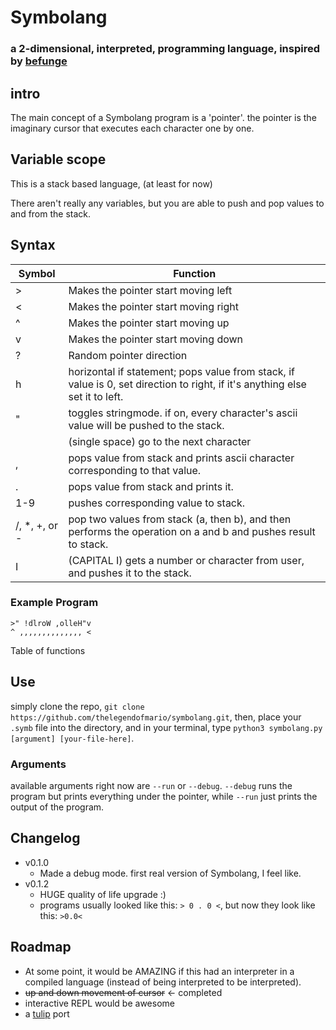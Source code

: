 # Symbolang
### a 2-dimensional, interpreted, programming language, inspired by [befunge](https://esolangs.org/wiki/Befunge)
## intro

The main concept of a Symbolang program is a 'pointer'. the pointer is the
imaginary cursor that executes each character one by one.

## Variable scope

This is a stack based language, (at least for now)

There aren't really any variables, but you are able to push and pop values to and from the stack.

## Syntax
| Symbol | Function |
|----------------|------------------------------------------|
| >              | Makes the pointer start moving left |
| <              | Makes the pointer start moving right |
| ^              | Makes the pointer start moving up |
| v              | Makes the pointer start moving down |
| ?              | Random pointer direction |
| h              | horizontal if statement; pops value from stack, if value is 0, set direction to right, if it's anything else set it to left. |
| "              | toggles stringmode. if on, every character's ascii value will be pushed to the stack. |
|                | (single space) go to the next character |
| ,              | pops value from stack and prints ascii character corresponding to that value.     |
| .              | pops value from stack and prints it. |
| 1-9            | pushes corresponding value to stack. |
| /, *, +, or -  | pop two values from stack (a, then b), and then performs the operation on a and b and pushes result to stack.|
| I              | (CAPITAL I) gets a number or character from user, and pushes it to the stack.                                |

### Example Program
```
>" !dlroW ,olleH"v
^ ,,,,,,,,,,,,,, <
```

Table of functions

## Use
simply clone the repo, `git clone https://github.com/thelegendofmario/symbolang.git`,
then, place your `.symb` file into the directory, and in your terminal, type
`python3 symbolang.py [argument] [your-file-here]`.

### Arguments
available arguments right now are `--run` or `--debug`.
`--debug` runs the program but prints everything under the pointer,
while `--run` just prints the output of the program.

## Changelog
* v0.1.0
    * Made a debug mode. first real version of Symbolang, I feel like.
* v0.1.2
    * HUGE quality of life upgrade :)
    * programs usually looked like this: `> 0 . 0 <`, but now they look like this: `>0.0<`

## Roadmap
* At some point, it would be AMAZING if this had an interpreter in a compiled
language (instead of being interpreted to be interpreted).
* ~~up and down movement of cursor~~ <- completed
* interactive REPL would be awesome
* a [tulip](https://tulip.computer) port
